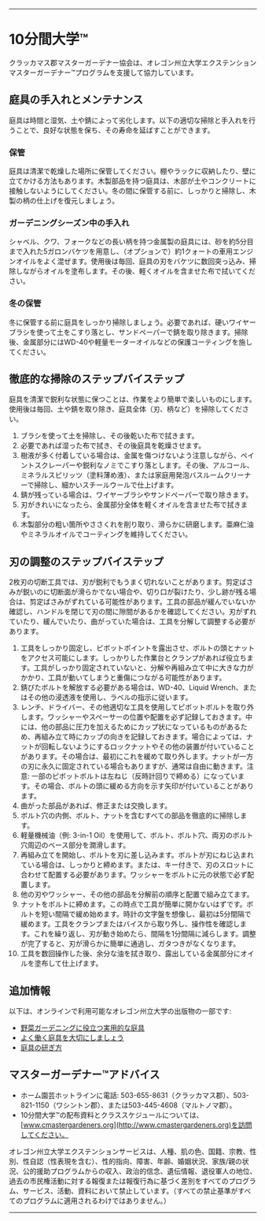 ---

# 10分間大学™  
クラッカマス郡マスターガーデナー協会は、オレゴン州立大学エクステンションマスターガーデナー™プログラムを支援して協力しています。  

## 庭具の手入れとメンテナンス  

庭具は時間と湿気、土や錆によって劣化します。以下の適切な掃除と手入れを行うことで、良好な状態を保ち、その寿命を延ばすことができます。  

### 保管  
庭具は清潔で乾燥した場所に保管してください。棚やラックに収納したり、壁に立てかける方法もあります。木製部品を持つ庭具は、木部が土やコンクリートに接触しないようにしてください。冬の間に保管する前に、しっかりと掃除し、木製の柄の仕上げを復元しましょう。  

### ガーデニングシーズン中の手入れ  
シャベル、クワ、フォークなどの長い柄を持つ金属製の庭具には、砂を約5分目まで入れた5ガロンバケツを用意し、（オプションで）約1クォートの車用エンジンオイルをよく混ぜます。使用後は毎回、庭具の刃をバケツに数回突っ込み、掃除しながらオイルを塗布します。その後、軽くオイルを含ませた布で拭いてください。  

### 冬の保管  
冬に保管する前に庭具をしっかり掃除しましょう。必要であれば、硬いワイヤーブラシを使って土をこすり落とし、サンドペーパーで錆を取り除きます。掃除後、金属部分にはWD-40や軽量モーターオイルなどの保護コーティングを施してください。  

## 徹底的な掃除のステップバイステップ  

庭具を清潔で鋭利な状態に保つことは、作業をより簡単で楽しいものにします。使用後は毎回、土や錆を取り除き、庭具全体（刃、柄など）を掃除してください。  

1. ブラシを使って土を掃除し、その後乾いた布で拭きます。  
2. 必要であれば湿った布で拭き、その後庭具を乾燥させます。  
3. 樹液が多く付着している場合は、金属を傷つけないよう注意しながら、ペイントスクレーパーや鋭利なノミでこすり落とします。その後、アルコール、ミネラルスピリッツ（塗料薄め液）、または家庭用発泡バスルームクリーナーで掃除し、細かいスチールウールで仕上げます。  
4. 錆が残っている場合は、ワイヤーブラシやサンドペーパーで取り除きます。  
5. 刃がきれいになったら、金属部分全体を軽くオイルを含ませた布で拭きます。  
6. 木製部分の粗い箇所やささくれを削り取り、滑らかに研磨します。亜麻仁油やミネラルオイルでコーティングを維持してください。  

## 刃の調整のステップバイステップ  

2枚刃の切断工具では、刃が鋭利でもうまく切れないことがあります。剪定ばさみが鋭いのに切断面が滑らかでない場合や、切り口が裂けたり、少し跡が残る場合は、剪定ばさみがずれている可能性があります。工具の部品が緩んでいないか確認し、ハンドルを閉じて刃の間に隙間があるかを確認してください。刃がずれていたり、緩んでいたり、曲がっていた場合は、工具を分解して調整する必要があります。  

1. 工具をしっかり固定し、ピボットポイントを露出させ、ボルトの頭とナットをアクセス可能にします。しっかりした作業台とクランプがあれば役立ちます。工具がしっかり固定されていないと、分解や再組み立て中に大きな力がかかり、工具が動いてしまうと重傷につながる可能性があります。  
2. 錆びたボルトを解放する必要がある場合は、WD-40、Liquid Wrench、またはその他の浸透液を使用し、ラベルの指示に従います。  
3. レンチ、ドライバー、その他適切な工具を使用してピボットボルトを取り外します。ワッシャーやスペーサーの位置や配置を必ず記録しておきます。中には、他の部品に圧力を加えるためにカップ状になっているものがあるため、再組み立て時にカップの向きを記録しておきます。場合によっては、ナットが回転しないようにするロックナットやその他の装置が付いていることがあります。その場合は、最初にこれを緩めて取り外します。ナットが一方の刃に永久に固定されている場合もありますが、通常は自由に動きます。注意: 一部のピボットボルトは左ねじ（反時計回りで締める）になっています。その場合、ボルトの頭に緩める方向を示す矢印が付いていることがあります。  
4. 曲がった部品があれば、修正または交換します。  
5. ボルト穴の内側、ボルト、ナットを含むすべての部品を徹底的に掃除します。  
6. 軽量機械油（例: 3-in-1 Oil）を使用して、ボルト、ボルト穴、両刃のボルト穴周辺のベース部分を潤滑します。  
7. 再組み立てを開始し、ボルトを刃に差し込みます。ボルトが刃にねじ込まれている場合は、しっかりと締めます。または、キー付きで、刃のスロットに合わせて配置する必要があります。ワッシャーをボルトに元の状態で必ず配置します。  
8. 他の刃やワッシャー、その他の部品を分解前の順序と配置で組み立てます。  
9. ナットをボルトに締めます。この時点で工具が簡単に開かないはずです。ボルトを短い間隔で緩め始めます。時計の文字盤を想像し、最初は5分間隔で緩めます。工具をクランプまたはバイスから取り外し、操作性を確認します。これを繰り返し、刃が動き始めたら、間隔を1分間隔に減らします。調整が完了すると、刃が滑らかに簡単に通過し、ガタつきがなくなります。  
10. 工具を数回操作した後、余分な油を拭き取り、露出している金属部分にオイルを塗布して仕上げます。  

## 追加情報  

以下は、オンラインで利用可能なオレゴン州立大学の出版物の一部です:  
- [野菜ガーデニングに役立つ実用的な庭具](http://extension.oregonstate.edu/gardening/practical-tools-vegetable-gardener)  
- [よく働く庭具を大切にしましょう](http://extension.oregonstate.edu/gardening/take-good-care-hard-working-garden-tools)  
- [庭具の研ぎ方](http://extension.oregonstate.edu/benton/sites/default/files/sharpgdn_insights2012.pdf)  

## マスターガーデナー™アドバイス  

- ホーム園芸ホットラインに電話: 503-655-8631（クラッカマス郡）、503-821-1150（ワシントン郡）、または503-445-4608（マルトノマ郡）。  
- 10分間大学™の配布資料とクラススケジュールについては、[www.cmastergardeners.org](http://www.cmastergardeners.org)を訪問してください。  

オレゴン州立大学エクステンションサービスは、人種、肌の色、国籍、宗教、性別、性自認（性表現を含む）、性的指向、障害、年齢、婚姻状況、家族/親の状況、公的援助プログラムからの収入、政治的信念、遺伝情報、退役軍人の地位、過去の市民権活動に対する報復または報復行為に基づく差別をすべてのプログラム、サービス、活動、資料において禁止しています。（すべての禁止基準がすべてのプログラムに適用されるわけではありません。）  

---